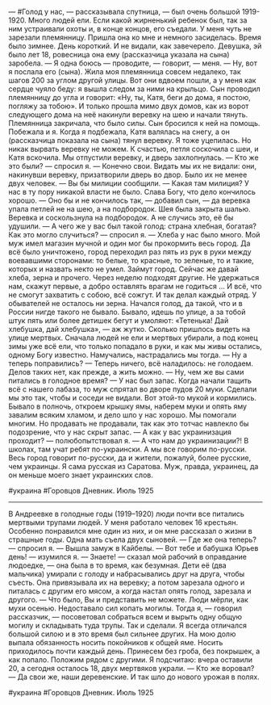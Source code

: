 — #Голод у нас, — рассказывала спутница, — был очень большой 1919-1920. Много людей ели. Если какой жирненький ребенок был, так за ним устраивали охоты и, в конце концов, его съедали. У меня чуть не зарезали племянницу. Пришла она ко мне и немного засиделась. Время было зимнее. День короткий. И не видали, как завечерело. Девушка, эй было лет 18, ровесница она ему (рассказчица указала на сына) заробела. 
— Я одна боюсь — проводите, — говорит, — меня. 
— Ну, вот я послала его (сына). Жила моя племянница совсем недалеко, так шагов 200 за углом другой улицы. Вот они вдвоем пошли, а у меня как сердце чуяло беду: я вышла следом за ними на крыльцо. Сын проводил племянницу до угла и говорит: «Ну, ты, Катя, беги до дома, я постою, погляжу за тобою». И только прошла мимо двух домов, как из ворот следующего дома на неё накинули веревку на шею и начали тянуть. Племянница закричала, что было силы. Сын бросился к ней на помощь. Побежала и я. Когда я подбежала, Катя валялась на снегу, а он (рассказчица показала на сына) тянул веревку. Я тоже уцепилась. Но никак вырвать веревку не можем. К счастью, петля соскочила с шеи, и Катя вскочила. Мы отпустили веревку, и дверь захлопнулась. 
— Кто же это были? — спросил я. 
— Конечно свои. Видать мы их не видали: они, накинувши веревку, призатворили дверь во двор. Было их не менее двух человек. 
— Вы бы милиции сообщили. 
— Какая там милиция? У нас в ту пору никакой власти не было. Слава Богу, что дело кончилось хорошо. 
— Оно бы и не кончилось так, — добавил сын, — да веревка упала петлей не на шею, а на подбородок. Шея была закрыта шалью. Веревка и соскользнула на подбородок. А не случись это, её бы удушили. 
— А чего же у вас был такой голод: страна хлебная, богатая? Как это могло случиться? — спросил я. 
— Хлеба у нас было много. Мой муж имел магазин мучной и один мог бы прокормить весь город. Да всё было уничтожено, город переходил раз пять из рук в руки между воевавшими сторонами: то белые, то красные, то зеленые, то и такие, которых и назвать некто не умел. Займут город. Сейчас же давай хлеба, зерна и прочего. Через неделю подходят другие. Не удержаться нам, скажут первые, а добро оставлять врагам не годиться ... И всё, что не смогут захватить с собою, всё сожгут. И так делал каждый отряд. У обывателей не осталось ни зерна. Начался голод, да такой, что и в России нигде такого не бывало. Бывало, идешь по улице, а за тобой штук пять или более детишек бегут и умоляют: «Тетенька! Дай хлебушка, дай хлебушка», — аж жутко. Сколько пришлось видеть на улице мертвых. Сначала людей не ели и мертвых убирали, а под конец зимы уже всё ели, что только попадало в руки, и как мы живы остались, одному Богу известно. Намучались, настрадались мы тогда. 
— Ну а теперь поправились? 
— Теперь ничего, всё наладилось: не голодаем. Делов таких нет, как прежде, а жить можно. — Ну, чем же вы сами питались в голодное время? 
— У нас был запас. Когда начали тащить всё с нашего лабаза, то муж спрятал во дворе пудов 20 муки. Сделали мы это так, чтобы и соседи не видали. Вот этой-то мукой и кормились. Бывало в полночь, откроем крышку ямы, наберем муки и опять яму завалим всяким хламом, и дело шло у нас хорошо. Мы помогали многим. Но продавать не продавали, так как это тотчас навлекло бы подозрение, что у нас скрыт запас. 
— А как у вас украинизация проходит? — полюбопытствовал я. 
— А что нам до украинизации?! В школах, там учат ребят по-украински. А мы все говорим по-русски. Весь город говорит по-русски, да и жители, пожалуй, более русские, чем украинцы. Я сама русская из Саратова. Муж, правда, украинец, да он меньше моего знает украинских слов.

#украина #Горовцов Дневник. Июль 1925

___
В Андреевке в голодные годы (1919–1920) люди почти все питались мертвыми трупами людей. У меня работало человек 16 крестьян. Особенно понравился мне один из них, и он мне рассказал о жизни в страшные годы. Одна мать съела двух сыновей. 
— Где же она теперь? — спросил я. 
— Вышла замуж в Кайбелы. 
— Вот тебе и бабушка Юрьев день! — изумился я. 
— Знаете! — сказал мой рабочий в оправдание людоедке, — она была в то время, как безумная. Дети её (два мальчика) умирали с голоду и набрасывались друг на друга, чтобы съесть. Она привязывала их на веревку; а потом зарезала одного и питалась с другим его мясом, а когда настал опять голод, зарезала и другого. 
— Что было, Вы и представить не можете. Люди мёрли, как мухи осенью. Недоставало сил копать могилы. Тогда я, — говорил рассказчик, — посоветовал собраться всем и вырыть одну общую могилу и складывать туда трупы. Так и сделали. Я всегда отличался большой силою и в это время был сильнее других. На мою долю выпала обязанность носить покойников к общей яме. Носить приходилось почти каждый день. Принесем без гроба, без покрышек, а как попало. Положим рядом с другими. Я подсчитаю: вчера оставили 20, а сегодня осталось 18, двух мертвяков украли. 
— Кто же воровал? — Да свои же, наши деревенские. И так шло до нового урожая в полях.

#украина #Горовцов Дневник. Июль 1925